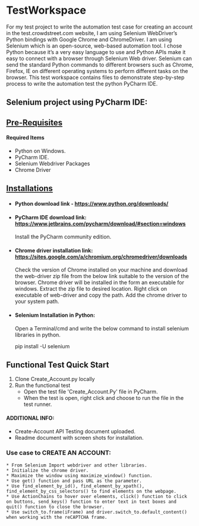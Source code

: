 # TestWorkspace
For my test project to write the automation test case for creating an account in the test.crowdstreet.com website, I am using Selenium WebDriver’s Python bindings with Google Chrome and ChromeDriver.
I am using Selenium which is an open-source, web-based automation tool. I chose Python because it’s a very easy language to use and Python APIs make it easy to connect with a browser through Selenium Web driver. Selenium can send the standard Python commands to different browsers such as Chrome, Firefox, IE on different operating systems to perform different tasks on the browser.
This test workspace contains files to demonstrate step-by-step process to write the automation test the python PyCharm IDE. 

## Selenium project using PyCharm IDE:

## [Pre-Requisites](###Pre-Requisites)
 #### Required Items
*	Python on Windows.
*	PyCharm IDE.
*	Selenium Webdriver Packages
*	Chrome Driver

## [Installations](###Installations)
* #### Python download link - https://www.python.org/downloads/
 
* #### PyCharm IDE download link: https://www.jetbrains.com/pycharm/download/#section=windows
  Install the PyCharm community edition.
  
*  #### Chrome driver installation link: https://sites.google.com/a/chromium.org/chromedriver/downloads
   Check the version of Chrome installed on your machine and download the web-driver zip file from the below link suitable to the version of the browser. Chrome driver will be installed in the form an executable for windows. Extract the zip file to desired location. Right click on executable of web-driver and copy the path. Add the chrome driver to your system path. 
	 
 *  #### Selenium Installation in Python:
    Open a Terminal/cmd and write the below command to install selenium libraries in python.
    
    pip install -U selenium
 
## Functional Test Quick Start
1. Clone Create_Account.py locally
2. Run the functional test
   * Open the test file 'Create_Account.Py' file in PyCharm.
   * When the test is open, right click and choose to run the file in the test runner.
   
#### ADDITIONAL INFO: 
 *	Create-Account API Testing document uploaded.
 *	Readme document with screen shots for installation.

### Use case to CREATE AN ACCOUNT:
	* From Selenium Import webdriver and other libraries.
	* Initialize the chrome driver.
	* Maximize the window using maximize_window() function.
	* Use get() function and pass URL as the parameter.
	* Use find_element_by_id(), find_element_by_xpath(), find_element_by_css_selectors() to find elements on the webpage.
	* Use ActionChains to hover over elements, click() function to click on buttons, send_keys() function to enter text in text boxes and quit() function to close the browser.
	* Use switch_to.frame(iFrame) and driver.switch_to.default_content() when working with the reCAPTCHA frame.




